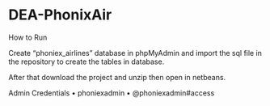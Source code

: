 # DEA-PhonixAir
 
How to Run
	
Create “phoniex_airlines” database in phpMyAdmin and import the sql file in the repository to create the tables in database. 


After that download the project and unzip then open in netbeans.


Admin Credentials
   •	phoniexadmin
   •	@phoniexadmin#access

